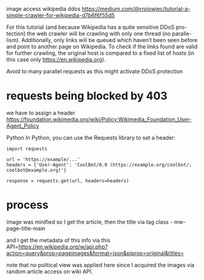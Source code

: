 image access wikipedia ddos
https://medium.com/@rrojowiec/tutorial-a-simple-crawler-for-wikipedia-d7b6f6f55d5

For this tutorial (and because Wikipedia has a quite sensitive DDoS pro-tection) the web crawler will be crawling with only one thread (no paralle-lism). Additionally, only links will be queued which haven’t been seen before and point to another page on Wikipedia. To check if the links found are valid for further crawling, the original host is compared to a fixed list of hosts (in this case only https://en.wikipedia.org).



Avoid to many parallel requests as this might activate DDoS protection

# requests being blocked by 403
we have to assign a header https://foundation.wikimedia.org/wiki/Policy:Wikimedia_Foundation_User-Agent_Policy

Python
In Python, you can use the Requests library to set a header:
```
import requests

url = 'https://example/...'
headers = {'User-Agent': 'CoolBot/0.0 (https://example.org/coolbot/; coolbot@example.org)'}

response = requests.get(url, headers=headers)
```

# process
image was minified so I get the article, then the title via tag class - mw-page-title-main

and I get the metadata of this info via this API=https://en.wikipedia.org/w/api.php?action=query&prop=pageimages&format=json&piprop=original&titles=


note that no political view was applied here since I acquired the images via random article access on wiki API.